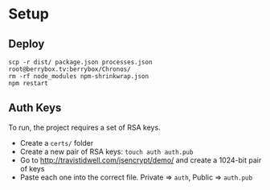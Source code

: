 # Setup

## Deploy
```
scp -r dist/ package.json processes.json root@berrybox.tv:berrybox/Chronos/
rm -rf node_modules npm-shrinkwrap.json
npm restart
```

## Auth Keys
To run, the project requires a set of RSA keys.

- Create a `certs/` folder
- Create a new pair of RSA keys: `touch auth auth.pub`
- Go to http://travistidwell.com/jsencrypt/demo/ and create a 1024-bit pair of keys
- Paste each one into the correct file. Private => `auth`, Public => `auth.pub`